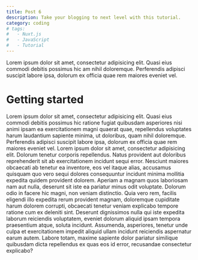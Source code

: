 ```yaml
---
title: Post 6
description: Take your blogging to next level with this tutorial.
category: coding
# tags: 
# 	- Nuxt.js
# 	- JavaScript
# 	- Tutorial
---
```


Lorem ipsum dolor sit amet, consectetur adipisicing elit. Quasi eius commodi debitis possimus hic am nihil doloremque. Perferendis adipisci suscipit labore ipsa, dolorum ex officia quae rem maiores eveniet vel.

[//]: # (Todo el contenido arriba de `<!--more-->` será tomado como el extracto del post, y estará disponible en)

<!--more-->

# Getting started

Lorem ipsum dolor sit amet, consectetur adipisicing elit. Quasi eius commodi debitis possimus hic ratione fugiat quibusdam asperiores nisi animi ipsam ea exercitationem magni quaerat quae, repellendus voluptates harum laudantium sapiente minima, ut doloribus, quam nihil doloremque. Perferendis adipisci suscipit labore ipsa, dolorum ex officia quae rem maiores eveniet vel. Lorem ipsum dolor sit amet, consectetur adipisicing elit. Dolorum tenetur corporis repellendus. Natus provident aut doloribus reprehenderit sit ab exercitationem incidunt sequi error. Nesciunt maiores obcaecati ab tenetur ea inventore, eos vel itaque alias, accusamus quisquam quo vero sequi dolores consequuntur incidunt minima mollitia expedita quidem provident dolorem. Aperiam a magnam quos laboriosam nam aut nulla, deserunt sit iste ea pariatur minus odit voluptate. Dolorum odio in facere hic magni, non veniam distinctio. Quia vero rem, facilis eligendi illo expedita rerum provident magnam, doloremque cupiditate harum dolorem corrupti, obcaecati tenetur veniam explicabo tempore ratione cum ex deleniti sint. Deserunt dignissimos nulla qui iste expedita laborum reiciendis voluptatem, eveniet dolorum aliquid ipsam tempora praesentium atque, soluta incidunt. Assumenda, asperiores, tenetur unde culpa et exercitationem impedit aliquid ullam incidunt reiciendis aspernatur earum autem. Labore totam, maxime sapiente dolor pariatur similique quibusdam dicta repellendus ex quas eos id error, recusandae consectetur explicabo?
